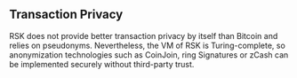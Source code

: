 ## Transaction Privacy

RSK does not provide better transaction privacy by itself than Bitcoin and relies on pseudonyms. Nevertheless, the VM of RSK is Turing-complete, so anonymization technologies such as CoinJoin, ring Signatures or zCash can be implemented securely without third-party trust.